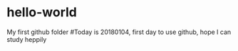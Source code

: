 # hello-world
My first github folder
#Today is 20180104, first day to use github, hope I can study heppily
